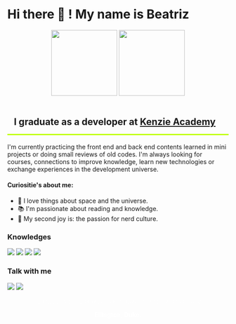 <h1>Hi there 👋 ! My name is Beatriz</h1>

<div align="center">
<img height="150" src="https://github-readme-stats.vercel.app/api?username=BeatrixFox&hide=contribs&count_private=true&show_icons=true&bg_color=0,2400ff,000&title_color=fff&text_color=fff&icon_color=fff&border_color=0024ff" />
<img height="150" src="https://github-readme-stats.vercel.app/api/top-langs/?username=BeatrixFox&bg_color=0,000,2400ff&title_color=fff&text_color=fff&icon_color=fff&border_color=0024ff&layout=compact" /> 
</div>

<h2 style="border-bottom: 3px solid #c0ff09 ; padding: 15px; font-weight: 700;">I graduate as a developer at <a href="https://kenzie.com.br/">Kenzie Academy</a></h2>

I'm currently practicing the front end and back end contents learned in mini projects or doing small reviews of old codes.
I'm always looking for courses, connections to improve knowledge, learn new technologies or exchange experiences in the development universe.

<h4>Curiositie's about me:</h4>

- &#127756; I love things about space and the universe.
- &#128218; I'm passionate about reading and knowledge.
- &#128150; My second joy is: the passion for nerd culture.


<div>
<h3>Knowledges</h3>

<img src="https://img.shields.io/badge/JavaScript-f7df1e?style=for-the-badge&logo=javascript&logoColor=000" target="_blank">
<img src="https://img.shields.io/badge/TypeScript-007ACC?style=for-the-badge&logo=typescript&logoColor=fff" target="_blank">
<img src="https://img.shields.io/badge/React-20232A?style=for-the-badge&logo=react&logoColor=61DAFB" target="_blank">
<img src="https://img.shields.io/badge/git-330000?style=for-the-badge&logo=git&logoColor=" target="_blank">

</div>

<div>
<h3>Talk with me</h3>

<a href="https://www.linkedin.com/in/beatriz-alves-arruda-de-oliveira-130768127/"><img src="https://img.shields.io/badge/linkedin-23a?style=for-the-badge&logo=linkedin&logoColor=" target="_blank"></a>
<a href="https://www.instagram.com/beanickangel/"><img src="https://img.shields.io/badge/instagram-a3b?style=for-the-badge&logo=instagram&logoColor=" target="_blank"></a>
</div>

<p align="center" style="color: #fff; font-weight: 100"><q>Os problemas são oportunidades para se mostrar o que sabe.</q></p>
<p align="center" style="color: #fff; font-weight: 700">Ellington, Duke.</p>

